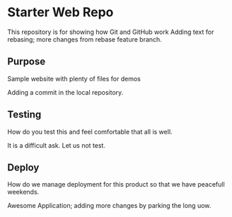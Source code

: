 # Starter Web Repo

This repository is for showing how Git and GitHub work
Adding text for rebasing; more changes from rebase feature branch.

## Purpose

Sample website with plenty of files for demos

Adding a commit in the local repository.

## Testing
How do you test this and feel comfortable that all is well.

It is a difficult ask. Let us not test.

## Deploy
How do we manage deployment for this product so that we have peacefull weekends.

Awesome Application; adding more changes by parking the long uow.
